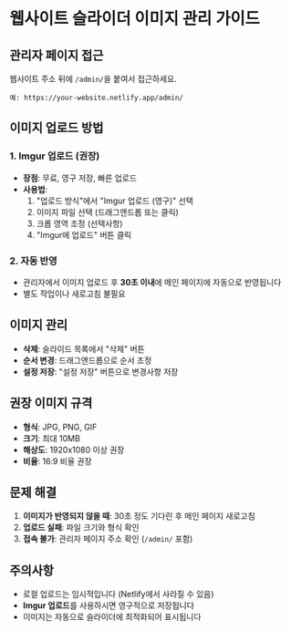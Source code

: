 # 웹사이트 슬라이더 이미지 관리 가이드

## 관리자 페이지 접근
웹사이트 주소 뒤에 `/admin/`을 붙여서 접근하세요.
```
예: https://your-website.netlify.app/admin/
```

## 이미지 업로드 방법

### 1. Imgur 업로드 (권장)
- **장점**: 무료, 영구 저장, 빠른 업로드
- **사용법**:
  1. "업로드 방식"에서 "Imgur 업로드 (영구)" 선택
  2. 이미지 파일 선택 (드래그앤드롭 또는 클릭)
  3. 크롭 영역 조정 (선택사항)
  4. "Imgur에 업로드" 버튼 클릭

### 2. 자동 반영
- 관리자에서 이미지 업로드 후 **30초 이내**에 메인 페이지에 자동으로 반영됩니다
- 별도 작업이나 새로고침 불필요

## 이미지 관리
- **삭제**: 슬라이드 목록에서 "삭제" 버튼
- **순서 변경**: 드래그앤드롭으로 순서 조정
- **설정 저장**: "설정 저장" 버튼으로 변경사항 저장

## 권장 이미지 규격
- **형식**: JPG, PNG, GIF
- **크기**: 최대 10MB
- **해상도**: 1920x1080 이상 권장
- **비율**: 16:9 비율 권장

## 문제 해결
1. **이미지가 반영되지 않을 때**: 30초 정도 기다린 후 메인 페이지 새로고침
2. **업로드 실패**: 파일 크기와 형식 확인
3. **접속 불가**: 관리자 페이지 주소 확인 (`/admin/` 포함)

## 주의사항
- 로컬 업로드는 임시적입니다 (Netlify에서 사라질 수 있음)
- **Imgur 업로드**를 사용하시면 영구적으로 저장됩니다
- 이미지는 자동으로 슬라이더에 최적화되어 표시됩니다 